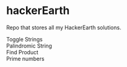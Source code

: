 # hackerEarth

Repo that stores all my HackerEarth solutions.


Toggle Strings  
Palindromic String  
Find Product  
Prime numbers